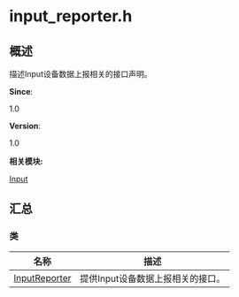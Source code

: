 # input_reporter.h


## **概述**

描述Input设备数据上报相关的接口声明。

**Since**:

1.0

**Version**:

1.0

**相关模块:**

[Input](input.md)


## **汇总**


### 类

  | 名称 | 描述 | 
| -------- | -------- |
| [InputReporter](_input_reporter.md) | 提供Input设备数据上报相关的接口。 | 
